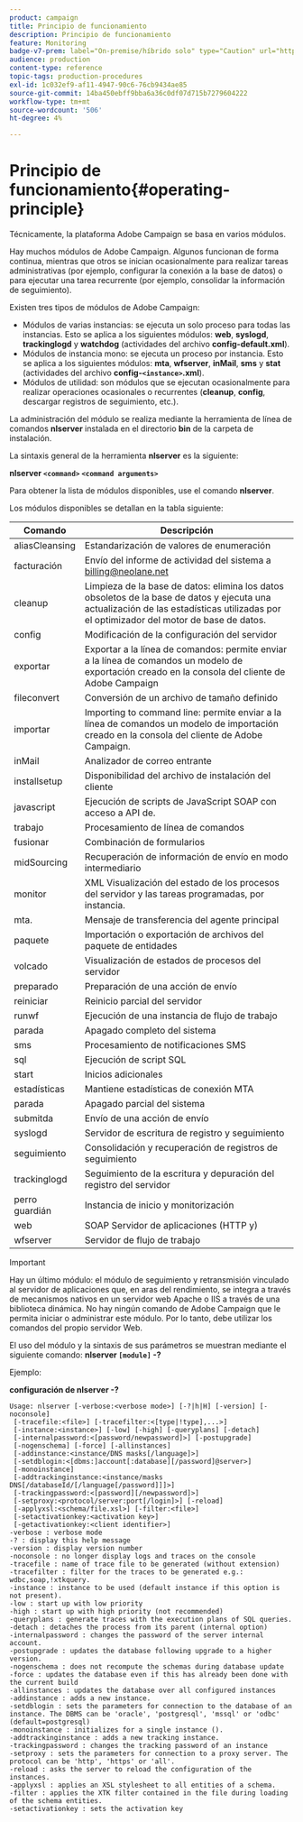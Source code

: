 ```yaml
---
product: campaign
title: Principio de funcionamiento
description: Principio de funcionamiento
feature: Monitoring
badge-v7-prem: label="On-premise/híbrido solo" type="Caution" url="https://experienceleague.adobe.com/docs/campaign-classic/using/installing-campaign-classic/architecture-and-hosting-models/hosting-models-lp/hosting-models.html?lang=es" tooltip="Se aplica solo a implementaciones On-premise e híbridas"
audience: production
content-type: reference
topic-tags: production-procedures
exl-id: 1c032ef9-af11-4947-90c6-76cb9434ae85
source-git-commit: 14ba450ebff9bba6a36c0df07d715b7279604222
workflow-type: tm+mt
source-wordcount: '506'
ht-degree: 4%

---
```


# Principio de funcionamiento{#operating-principle}



Técnicamente, la plataforma Adobe Campaign se basa en varios módulos.

Hay muchos módulos de Adobe Campaign. Algunos funcionan de forma continua, mientras que otros se inician ocasionalmente para realizar tareas administrativas (por ejemplo, configurar la conexión a la base de datos) o para ejecutar una tarea recurrente (por ejemplo, consolidar la información de seguimiento).

Existen tres tipos de módulos de Adobe Campaign:

* Módulos de varias instancias: se ejecuta un solo proceso para todas las instancias. Esto se aplica a los siguientes módulos: **web**, **syslogd**, **trackinglogd** y **watchdog** (actividades del archivo **config-default.xml**).
* Módulos de instancia mono: se ejecuta un proceso por instancia. Esto se aplica a los siguientes módulos: **mta**, **wfserver**, **inMail**, **sms** y **stat** (actividades del archivo **config-`<instance>`.xml**).
* Módulos de utilidad: son módulos que se ejecutan ocasionalmente para realizar operaciones ocasionales o recurrentes (**cleanup**, **config**, descargar registros de seguimiento, etc.).

La administración del módulo se realiza mediante la herramienta de línea de comandos **nlserver** instalada en el directorio **bin** de la carpeta de instalación.

La sintaxis general de la herramienta **nlserver** es la siguiente:

**nlserver `<command>` `<command arguments>`**

Para obtener la lista de módulos disponibles, use el comando **nlserver**.

Los módulos disponibles se detallan en la tabla siguiente:

| Comando | Descripción |
|---|---|
| aliasCleansing | Estandarización de valores de enumeración |
| facturación | Envío del informe de actividad del sistema a billing@neolane.net |
| cleanup | Limpieza de la base de datos: elimina los datos obsoletos de la base de datos y ejecuta una actualización de las estadísticas utilizadas por el optimizador del motor de base de datos. |
| config | Modificación de la configuración del servidor |
| exportar | Exportar a la línea de comandos: permite enviar a la línea de comandos un modelo de exportación creado en la consola del cliente de Adobe Campaign |
| fileconvert | Conversión de un archivo de tamaño definido |
| importar | Importing to command line: permite enviar a la línea de comandos un modelo de importación creado en la consola del cliente de Adobe Campaign. |
| inMail | Analizador de correo entrante |
| installsetup | Disponibilidad del archivo de instalación del cliente |
| javascript | Ejecución de scripts de JavaScript SOAP con acceso a API de. |
| trabajo | Procesamiento de línea de comandos |
| fusionar | Combinación de formularios |
| midSourcing | Recuperación de información de envío en modo intermediario |
| monitor | XML Visualización del estado de los procesos del servidor y las tareas programadas, por instancia. |
| mta. | Mensaje de transferencia del agente principal |
| paquete | Importación o exportación de archivos del paquete de entidades |
| volcado | Visualización de estados de procesos del servidor |
| preparado | Preparación de una acción de envío |
| reiniciar | Reinicio parcial del servidor |
| runwf | Ejecución de una instancia de flujo de trabajo |
| parada | Apagado completo del sistema |
| sms | Procesamiento de notificaciones SMS |
| sql | Ejecución de script SQL |
| start | Inicios adicionales |
| estadísticas | Mantiene estadísticas de conexión MTA |
| parada | Apagado parcial del sistema |
| submitda | Envío de una acción de envío |
| syslogd | Servidor de escritura de registro y seguimiento |
| seguimiento | Consolidación y recuperación de registros de seguimiento |
| trackinglogd | Seguimiento de la escritura y depuración del registro del servidor |
| perro guardián | Instancia de inicio y monitorización |
| web | SOAP Servidor de aplicaciones (HTTP y) |
| wfserver | Servidor de flujo de trabajo |

>[!IMPORTANT]
>
>Hay un último módulo: el módulo de seguimiento y retransmisión vinculado al servidor de aplicaciones que, en aras del rendimiento, se integra a través de mecanismos nativos en un servidor web Apache o IIS a través de una biblioteca dinámica. No hay ningún comando de Adobe Campaign que le permita iniciar o administrar este módulo. Por lo tanto, debe utilizar los comandos del propio servidor Web.

El uso del módulo y la sintaxis de sus parámetros se muestran mediante el siguiente comando: **nlserver `[module]` -?**

Ejemplo:

**configuración de nlserver -?**

```
Usage: nlserver [-verbose:<verbose mode>] [-?|h|H] [-version] [-noconsole]
 [-tracefile:<file>] [-tracefilter:<[type|!type],...>]
 [-instance:<instance>] [-low] [-high] [-queryplans] [-detach]
 [-internalpassword:<[password/newpassword]>] [-postupgrade]
 [-nogenschema] [-force] [-allinstances]
 [-addinstance:<instance/DNS masks[/language]>]
 [-setdblogin:<[dbms:]account[:database][/password]@server>]
 [-monoinstance]
 [-addtrackinginstance:<instance/masks DNS[/databaseId/[/language[/password]]]>]
 [-trackingpassword:<[password][/newpassword]>]
 [-setproxy:<protocol/server:port[/login]>] [-reload]
 [-applyxsl:<schema/file.xsl>] [-filter:<file>]
 [-setactivationkey:<activation key>]
 [-getactivationkey:<client identifier>]
-verbose : verbose mode
-? : display this help message
-version : display version number
-noconsole : no longer display logs and traces on the console
-tracefile : name of trace file to be generated (without extension)
-tracefilter : filter for the traces to be generated e.g.: wdbc,soap,!xtkquery.
-instance : instance to be used (default instance if this option is not present).
-low : start up with low priority
-high : start up with high priority (not recommended)
-queryplans : generate traces with the execution plans of SQL queries.
-detach : detaches the process from its parent (internal option)
-internalpassword : changes the password of the server internal account.
-postupgrade : updates the database following upgrade to a higher version. 
-nogenschema : does not recompute the schemas during database update
-force : updates the database even if this has already been done with the current build 
-allinstances : updates the database over all configured instances
-addinstance : adds a new instance.
-setdblogin : sets the parameters for connection to the database of an instance. The DBMS can be 'oracle', 'postgresql', 'mssql' or 'odbc' (default=postgresql)
-monoinstance : initializes for a single instance ().
-addtrackinginstance : adds a new tracking instance.
-trackingpassword : changes the tracking password of an instance
-setproxy : sets the parameters for connection to a proxy server. The protocol can be 'http', 'https' or 'all'.
-reload : asks the server to reload the configuration of the instances. 
-applyxsl : applies an XSL stylesheet to all entities of a schema. 
-filter : applies the XTK filter contained in the file during loading of the schema entities.
-setactivationkey : sets the activation key
```

